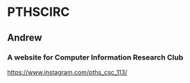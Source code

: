# PTHSCIRC
## Andrew
### A website for Computer Information Research Club
https://www.instagram.com/pths_csc_113/
